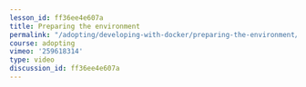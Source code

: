 ```yaml
---
lesson_id: ff36ee4e607a
title: Preparing the environment
permalink: "/adopting/developing-with-docker/preparing-the-environment/"
course: adopting
vimeo: '259618314'
type: video
discussion_id: ff36ee4e607a
---
```



